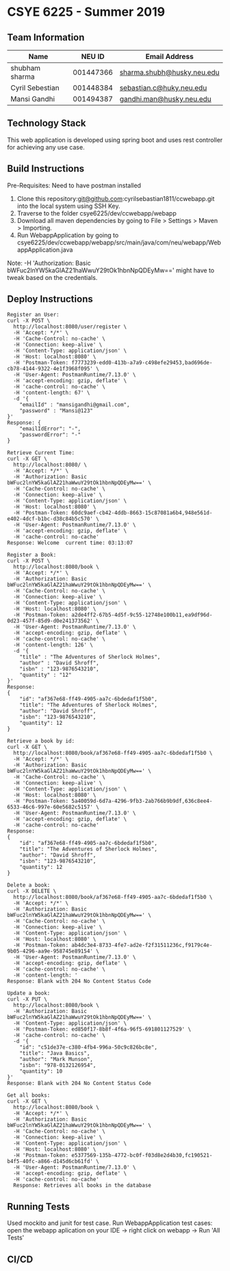 # CSYE 6225 - Summer 2019

## Team Information

| Name | NEU ID | Email Address |
| --- | --- | --- |
| shubham sharma| 001447366 | sharma.shubh@husky.neu.edu|
| Cyril Sebestian | 001448384 | sebastian.c@huky.neu.edu |
| Mansi Gandhi | 001494387 | gandhi.man@husky.neu.edu |

## Technology Stack
This web application is developed using spring boot and uses rest controller for achieving any use case. 
 
## Build Instructions
Pre-Requisites: Need to have postman installed
1. Clone this repository:git@github.com:cyrilsebastian1811/ccwebapp.git into the local system using SSH Key. 
2. Traverse to the folder csye6225/dev/ccwebapp/webapp
3. Download all maven dependencies by going to File > Settings > Maven > Importing. 
4. Run WebappApplication by going to csye6225/dev/ccwebapp/webapp/src/main/java/com/neu/webapp/WebappApplication.java

Note: -H 'Authorization: Basic bWFuc2lnYW5kaGlAZ21haWwuY29tOk1hbnNpQDEyMw==' might have to tweak based on the credentials.
## Deploy Instructions
	Register an User: 
	curl -X POST \
	  http://localhost:8080/user/register \
	  -H 'Accept: */*' \
	  -H 'Cache-Control: no-cache' \
	  -H 'Connection: keep-alive' \
	  -H 'Content-Type: application/json' \
	  -H 'Host: localhost:8080' \
	  -H 'Postman-Token: f7773239-edd0-413b-a7a9-c498efe29453,bad696de-cb78-4144-9322-4e1f3968f095' \
	  -H 'User-Agent: PostmanRuntime/7.13.0' \
	  -H 'accept-encoding: gzip, deflate' \
	  -H 'cache-control: no-cache' \
	  -H 'content-length: 67' \
	  -d '{
		"emailId" : "mansigandhi@gmail.com",
		"password" : "Mansi@123"
	}'
	Response: {
	    "emailIdError": "-",
	    "passwordError": "-"
	}

	Retrieve Current Time:
	curl -X GET \
	  http://localhost:8080/ \
	  -H 'Accept: */*' \
	  -H 'Authorization: Basic bWFuc2lnYW5kaGlAZ21haWwuY29tOk1hbnNpQDEyMw==' \
	  -H 'Cache-Control: no-cache' \
	  -H 'Connection: keep-alive' \
	  -H 'Content-Type: application/json' \
	  -H 'Host: localhost:8080' \
	  -H 'Postman-Token: 60dc9aef-cb42-4ddb-8663-15c87081a6b4,948e561d-e402-4dcf-b1bc-d38c84b5c570' \
	  -H 'User-Agent: PostmanRuntime/7.13.0' \
	  -H 'accept-encoding: gzip, deflate' \
	  -H 'cache-control: no-cache'
	Response: Welcome  current time: 03:13:07

	Register a Book:
	curl -X POST \
	  http://localhost:8080/book \
	  -H 'Accept: */*' \
	  -H 'Authorization: Basic bWFuc2lnYW5kaGlAZ21haWwuY29tOk1hbnNpQDEyMw==' \
	  -H 'Cache-Control: no-cache' \
	  -H 'Connection: keep-alive' \
	  -H 'Content-Type: application/json' \
	  -H 'Host: localhost:8080' \
	  -H 'Postman-Token: a2de4ff2-67b5-4d5f-9c55-12748e100b11,ea9df96d-0d23-457f-85d9-d0e241373562' \
	  -H 'User-Agent: PostmanRuntime/7.13.0' \
	  -H 'accept-encoding: gzip, deflate' \
	  -H 'cache-control: no-cache' \
	  -H 'content-length: 126' \
	  -d '{
		"title" : "The Adventures of Sherlock Holmes",
		"author" : "David Shroff",
		"isbn" : "123-9876543210",
		"quantity" : "12"
	}'
	Response: 
	{
	    "id": "af367e68-ff49-4905-aa7c-6bdedaf1f5b0",
	    "title": "The Adventures of Sherlock Holmes",
	    "author": "David Shroff",
	    "isbn": "123-9876543210",
	    "quantity": 12
	}

	Retrieve a book by id:
	curl -X GET \
	  http://localhost:8080/book/af367e68-ff49-4905-aa7c-6bdedaf1f5b0 \
	  -H 'Accept: */*' \
	  -H 'Authorization: Basic bWFuc2lnYW5kaGlAZ21haWwuY29tOk1hbnNpQDEyMw==' \
	  -H 'Cache-Control: no-cache' \
	  -H 'Connection: keep-alive' \
	  -H 'Content-Type: application/json' \
	  -H 'Host: localhost:8080' \
	  -H 'Postman-Token: 5a40059d-6d7a-4296-9fb3-2ab766b9b9df,636c8ee4-6533-46c6-997e-60e5682c5157' \
	  -H 'User-Agent: PostmanRuntime/7.13.0' \
	  -H 'accept-encoding: gzip, deflate' \
	  -H 'cache-control: no-cache'
	Response: 
	{
	    "id": "af367e68-ff49-4905-aa7c-6bdedaf1f5b0",
	    "title": "The Adventures of Sherlock Holmes",
	    "author": "David Shroff",
	    "isbn": "123-9876543210",
	    "quantity": 12
	}

	Delete a book:
	curl -X DELETE \
	  http://localhost:8080/book/af367e68-ff49-4905-aa7c-6bdedaf1f5b0 \
	  -H 'Accept: */*' \
	  -H 'Authorization: Basic bWFuc2lnYW5kaGlAZ21haWwuY29tOk1hbnNpQDEyMw==' \
	  -H 'Cache-Control: no-cache' \
	  -H 'Connection: keep-alive' \
	  -H 'Content-Type: application/json' \
	  -H 'Host: localhost:8080' \
	  -H 'Postman-Token: ab4dc3e4-8733-4fe7-ad2e-f2f31511236c,f9179c4e-9b05-4296-aa9e-958745e89154' \
	  -H 'User-Agent: PostmanRuntime/7.13.0' \
	  -H 'accept-encoding: gzip, deflate' \
	  -H 'cache-control: no-cache' \
	  -H 'content-length: '
	Response: Blank with 204 No Content Status Code
	
	Update a book:
	curl -X PUT \
	  http://localhost:8080/book \
	  -H 'Authorization: Basic bWFuc2lnYW5kaGlAZ21haWwuY29tOk1hbnNpQDEyMw==' \
	  -H 'Content-Type: application/json' \
	  -H 'Postman-Token: ed850f17-8b8f-4f6a-96f5-691801127529' \
	  -H 'cache-control: no-cache' \
	  -d '{
	    "id": "c51de37e-c380-4fb4-996a-50c9c826bc8e",
	    "title": "Java Basics",
	    "author": "Mark Munson",
	    "isbn": "978-0132126954",
	    "quantity": 10
	}'
	Response: Blank with 204 No Content Status Code
	
	Get all books:
	curl -X GET \
	  http://localhost:8080/book \
	  -H 'Accept: */*' \
	  -H 'Authorization: Basic bWFuc2lnYW5kaGlAZ21haWwuY29tOk1hbnNpQDEyMw==' \
	  -H 'Cache-Control: no-cache' \
	  -H 'Connection: keep-alive' \
	  -H 'Content-Type: application/json' \
	  -H 'Host: localhost:8080' \
	  -H 'Postman-Token: e5377569-135b-4772-bc0f-f03d8e2d4b30,fc190521-b4f5-40fc-a866-d145d6cb61fd' \
	  -H 'User-Agent: PostmanRuntime/7.13.0' \
	  -H 'accept-encoding: gzip, deflate' \
	  -H 'cache-control: no-cache'
	  Response: Retrieves all books in the database

## Running Tests
Used mockito and junit for test case.
Run WebappApplication test cases: open the webapp aplication on your IDE -> right click on webapp -> Run 'All Tests'

## CI/CD
